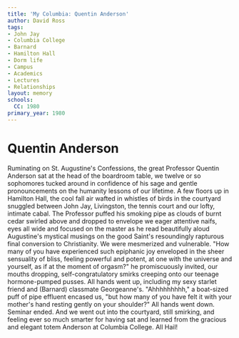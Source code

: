 ```yaml
---
title: 'My Columbia: Quentin Anderson'
author: David Ross
tags:
- John Jay
- Columbia College
- Barnard
- Hamilton Hall
- Dorm life
- Campus
- Academics
- Lectures
- Relationships
layout: memory
schools:
  CC: 1980
primary_year: 1980
---
```

# Quentin Anderson

Ruminating on St. Augustine's Confessions, the great Professor Quentin Anderson sat at the head of the boardroom table, we twelve or so sophomores tucked around in confidence of his sage and gentle pronouncements on the humanity lessons of our lifetime. A few floors up in Hamilton Hall, the cool fall air wafted in whistles of birds in the courtyard snuggled between John Jay, Livingston, the tennis court and our lofty, intimate cabal. The Professor puffed his smoking pipe as clouds of burnt cedar swirled above and dropped to envelope we eager attentive naifs, eyes all wide and focused on the master as he read beautifully aloud Augustine's mystical musings on the good Saint's resoundingly rapturous final conversion to Christianity. We were mesmerized and vulnerable. "How many of you have experienced such epiphanic joy enveloped in the sheer sensuality of bliss, feeling powerful and potent, at one with the universe and yourself, as if at the moment of orgasm?" he promiscuously invited, our mouths dropping, self-congratulatory smirks creeping onto our teenage hormone-pumped pusses. All hands went up, including my sexy starlet friend and (Barnard) classmate Georgeanne's. "Ahhhhhhhhh," a boat-sized puff of pipe effluent encased us, "but how many of you have felt it with your mother's hand resting gently on your shoulder?" All hands went down. Seminar ended. And we went out into the courtyard, still smirking, and feeling ever so much smarter for having sat and learned from the gracious and elegant totem Anderson at Columbia College. All Hail!
